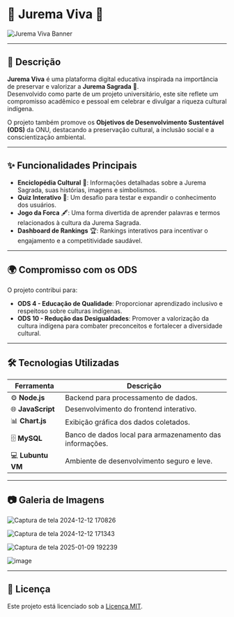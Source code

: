 

# 🌿 **Jurema Viva** 🌿  

![Jurema Viva Banner](https://github.com/user-attachments/assets/feaf772e-a92e-4fe0-91a3-cf87cc3ae3ba)  

---

## 📜 **Descrição**  

**Jurema Viva** é uma plataforma digital educativa inspirada na importância de preservar e valorizar a **Jurema Sagrada** 🌱.  
Desenvolvido como parte de um projeto universitário, este site reflete um compromisso acadêmico e pessoal em celebrar e divulgar a riqueza cultural indígena.  

O projeto também promove os **Objetivos de Desenvolvimento Sustentável (ODS)** da ONU, destacando a preservação cultural, a inclusão social e a conscientização ambiental.  

---

## ✨ **Funcionalidades Principais**  

- **Enciclopédia Cultural** 📖: Informações detalhadas sobre a Jurema Sagrada, suas histórias, imagens e simbolismos.  
- **Quiz Interativo** 🎲: Um desafio para testar e expandir o conhecimento dos usuários.  
- **Jogo da Forca** 🖋️: Uma forma divertida de aprender palavras e termos relacionados à cultura da Jurema Sagrada.  
- **Dashboard de Rankings** 🏆: Rankings interativos para incentivar o engajamento e a competitividade saudável.  

---

## 🌍 **Compromisso com os ODS**  

O projeto contribui para:  
- **ODS 4 - Educação de Qualidade**: Proporcionar aprendizado inclusivo e respeitoso sobre culturas indígenas.  
- **ODS 10 - Redução das Desigualdades**: Promover a valorização da cultura indígena para combater preconceitos e fortalecer a diversidade cultural.  

---

## 🛠️ **Tecnologias Utilizadas**  

| **Ferramenta**         | **Descrição**                                       |  
|-------------------------|----------------------------------------------------|  
| ⚙️ **Node.js**         | Backend para processamento de dados.               |  
| 🌐 **JavaScript**       | Desenvolvimento do frontend interativo.           |  
| 📊 **Chart.js**         | Exibição gráfica dos dados coletados.             |  
| 🗄️ **MySQL**           | Banco de dados local para armazenamento das informações. |  
| 💻 **Lubuntu VM**      | Ambiente de desenvolvimento seguro e leve.         |  

---



## 📷 **Galeria de Imagens**  


![Captura de tela 2024-12-12 170826](https://github.com/user-attachments/assets/59c40145-54d3-4956-83b2-074e5ac0bcd7)

![Captura de tela 2024-12-12 171343](https://github.com/user-attachments/assets/40454b0a-f069-428b-b9bf-6c2be7db017a)


![Captura de tela 2025-01-09 192239](https://github.com/user-attachments/assets/6aa16df4-f829-4949-801b-f84de36ba1da)


![image](https://github.com/user-attachments/assets/2c72fa92-d6dc-4c32-a29b-04944271467c)


---


## 💚 **Licença**  

Este projeto está licenciado sob a [Licença MIT](LICENSE).  

